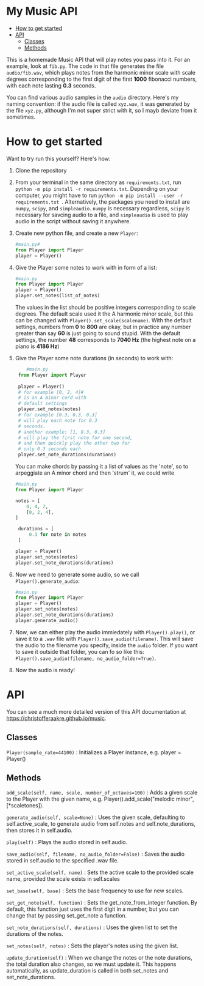 <h1> My Music API</h1>

- [How to get started](#how-to-get-started)
- [API](#api)
  - [Classes](#classes)
  - [Methods](#methods)

This is a homemade Music API that will play notes you pass into it. For an example, look at `fib.py`. The code in that file generates the file `audio/fib.wav`, which plays notes from the harmonic minor scale with scale degrees corresponding to the first digit of the first **1000** fibonacci numbers, with each note lasting **0.3** seconds.

You can find various audio samples in the `audio` directory. Here's my naming convention: if the audio file is called `xyz.wav`, it was generated by the file `xyz.py`, although I'm not super strict with it, so I mayb deviate from it sometimes.

# How to get started
Want to try run this yourself? Here's how:
1. Clone the repository
2. From your terminal in the same directory as `requirements.txt`, run `python -m pip install -r requirements.txt`. Depending on your computer, you might have to run `python -m pip install --user -r requirements.txt `. Alternatively, the packages you need to install are `numpy`, `scipy`, and `simpleaudio`. `numpy` is necessary regardless, `scipy` is necessary for savcing audio to a file, and `simpleaudio` is used to play audio in the script without saving it anywhere.
3. Create new python file, and create a new `Player`:
    ```python
    #main.py#
    from Player import Player
    player = Player()
    ```
4. Give the Player some notes to work with in form of a list:
    ```python
    #main.py
    from Player import Player
    player = Player()
    player.set_notes(list_of_notes)
    ``` 
    The values in the list should be positive integers corresponding to scale degrees. The default scale used it the A harmonic minor scale, but this can be changed with `Player().set_scale(scalename)`. With the default settings, numbers from **0** to **800** are okay, but in practice any number greater than say **60** is just going to sound stupid. With the default settings, the number **48** corresponds to **7040 Hz** (the highest note on a piano is **4186 Hz**)
5. Give the Player some note durations (in seconds) to work with:
   ```python
       #main.py
    from Player import Player
    
    player = Player()
    # for example [0, 2, 4]#
    # is an A minor cord with
    # default settings
    player.set_notes(notes)
    # for example [0.3, 0.3, 0.3]
    # will play each note for 0.3
    # seconds.
    # another example: [1, 0.3, 0.3]
    # will play the first note for one second,
    # and then quickly play the other two for
    # only 0.3 seconds each
    player.set_note_durations(durations)
   ```
   You can make chords by passing it a list of values as the 'note', so to arpeggiate an A minor chord and then 'strum' it, we could write
   ```python
   #main.py
   from Player import Player

   notes = [
       0, 4, 2,
       [0, 2, 4],
   ]

    durations = [
        0.3 for note in notes
    ]

   player = Player()
   player.set_notes(notes)
   player.set_note_durations(durations)

   ````

6. Now we need to generate some audio, so we call `Player().generate_audio`:
   ```python
   #main.py
   from Player import Player
   player = Player()
   player.set_notes(notes)
   player.set_note_durations(durations)
   player.generate_audio()
   ```
7. Now, we can either play the audio immiedately with `Player().play()`, or save it to a `.wav` file with `Player().save_audio(filename)`. This will save the audio to the filename you specify, inside the `audio` folder. If you want to save it outside that folder, you can fo so like this: `Player().save_audio(filename, no_audio_folder=True)`.
8. Now the audio is ready!

# API
You can see a much more detailed version of this API documentation at https://christofferaakre.github.io/music.

Classes
-------

`Player(sample_rate=44100)`
:   Initializes a Player instance, e.g. player = Player()

## Methods

`add_scale(self, name, scale, number_of_octaves=100)`
    :   Adds a given scale to the Player
        with the given name,
        e.g. Player().add_scale("melodic minor", [*scaletones]).

`generate_audio(self, scale=None)`
    :   Uses the given scale, defaulting to self.active_scale,
        to generate audio from self.notes and self.note_durations,
        then stores it in self.audio.

`play(self)`
    :   Plays the audio stored in self.audio.

`save_audio(self, filename, no_audio_folder=False)`
    :   Saves the audio stored in self.audio
        to the specified .wav file.

`set_active_scale(self, name)`
    :   Sets the active scale to the
        provided scale name, provided
        the scale exists in self.scales

`set_base(self, base)`
    :   Sets the base frequency to
        use for new scales.

`set_get_note(self, function)`
    :   Sets the get_note_from_integer function. By default,
        this function just uses the first digit in a number,
        but you can change that by passing set_get_note a function.

`set_note_durations(self, durations)`
    :   Uses the given list to set the
        durations of the notes.

`set_notes(self, notes)`
    :   Sets the player's notes
        using the given list.

`update_duration(self)`
    :   When we change the notes or
        the note durations, the total
        duration also changes, so we
        must update it. This happens automatically,
        as update_duration is called in both
        set_notes and set_note_durations.